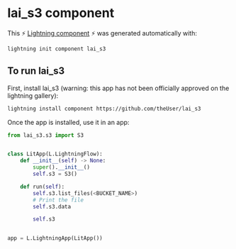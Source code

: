 # lai_s3 component

This ⚡ [Lightning component](lightning.ai) ⚡ was generated automatically with:

```bash
lightning init component lai_s3
```

## To run lai_s3

First, install lai_s3 (warning: this app has not been officially approved on the lightning gallery):

```bash
lightning install component https://github.com/theUser/lai_s3
```

Once the app is installed, use it in an app:

```python
from lai_s3.s3 import S3


class LitApp(L.LightningFlow):
    def __init__(self) -> None:
        super().__init__()
        self.s3 = S3()

    def run(self):
        self.s3.list_files(<BUCKET_NAME>)
        # Print the file
        self.s3.data

        self.s3


app = L.LightningApp(LitApp())
```
